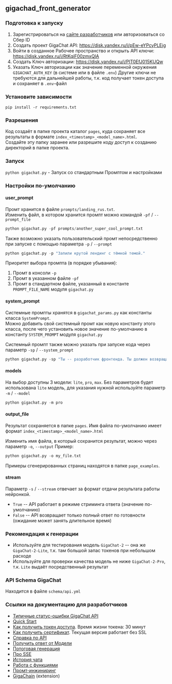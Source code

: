 ## gigachad_front_generator

### Подготовка к запуску
1. Зарегистрироваться на [сайте разработчиков](https://developers.sber.ru/studio/workspaces/) или авторизоваться со Сбер ID
1. Создать проект GigaChat API: https://disk.yandex.ru/i/pEw-eYPcyPLEjg
1. Войти в созданное Рабочее пространство и открыть API ключи: https://disk.yandex.ru/i/RtKqiF00zmxQlA
1. Создать Ключ авторизации: https://disk.yandex.ru/i/PlT0EfJ015KUQw
1. Указать Ключ авторизации как значение переменной окружения `GIGACHAT_AUTH_KEY` (в системе или в файле `.env`)
Другие ключи не требуются для дальнейшей работы, т.к. код получает токен доступа и сохраняет в `.env`-файл

### Установите зависимости
`pip install -r requirements.txt`

### Разрешения
Код создаёт в папке проекта каталог `pages`, куда сохраняет все результаты в формате `index_<timestamp>_<model_name>.html`.  
Создайте эту папку заранее или разрешите коду доступ к созданию директорий в папке проекта.

### Запуск
`python gigachat.py` - Запуск со стандартным Промптом и настройками  

### Настройки по-умолчанию
#### user_prompt
Промт хранится в файле `prompts/landing_rus.txt`.  
Изменить файл, в котором хранится промпт можно командой `-pf` / `--prompt_file`
```python
python gigachat.py -pf prompts/another_super_cool_prompt.txt
```
Также возможно указать пользовательский промт непосредственно при запуске с помощью параметра `-p` / `--prompt`
```python
python gigachat.py -p "Запили крутой лендинг с тёмной темой."
```
Приоритет выбора промпта (в порядке убывания):
1. Промт в консоли `-p`
1. Промт в указанном файле `-pf`
1. Промт в стандартном файле, указанный в константе `PROMPT_FILE_NAME` модуля `gigachat.py`

#### system_prompt
Системные промпты хранятся в `gigachat_params.py` как константы класса `SystemPrompt`.  
Можно добавить свой системный промт как новую константу этого класса, после чего установить новое значение по-умолчанию в константу `SYSTEM_PROMPT` модуля `gigachat.py`

Системный промпт также можно указать при запуске кода через параметр `-sp` / `--system_prompt`
```python
python gigachat.py -sp "Ты -- разработчик фронтенда. Ты должен возвращать по запросам ТОЛЬКО HTML+CSS+JS код без дополнительного описания."
```

#### models
На выбор доступны 3 модели: `lite`, `pro`, `max`. Без параметров будет использована `lite` модель, для указания нужной используйте параметр `-m` / `--model`
```python
python gigachat.py -m pro
```

#### output_file
Результат сохраняется в папке `pages`. Имя файла по-умолчанию имеет формат `index_<timestamp>_<model_name>.html`  

Изменить имя файла, в который сохранится результат, можно через параметр `-o`, `--output` 
Пример:
```python
python gigachat.py -o my_file.txt
```
Примеры сгенерированных страниц находятся в папке `page_examples`.

#### stream
Параметр `-s` / `--stream` отвечает за формат отдачи результата работы нейронкой.
- `True` -- API работает в режиме стриминга ответа (значение по-умолчанию)
- `False` -- API возвращает только полный ответ по готовности (ожидание может занять длительное время)

### Рекомендация к генерации
- Используйте для тестирования модель `GigaChat-2` -- она же `GigaChat-2-Lite`, т.к. там большой запас токенов при небольшом расходе
- Используйте для проверки качества модель не ниже `GigaChat-2-Pro`, т.к. `Lite` выдаёт посредственный результат

### API Schema GigaChat
Находится в файле `schema/api.yml`

### Ссылки на документацию для разработчиков
- [Типичные статус-ошибки GigaChat API](https://developers.sber.ru/docs/ru/gigachat/api/errors-description?responseCode=400)
- [Quick Start](https://developers.sber.ru/docs/ru/gigachat/quickstart/ind-create-project)
- [Как получить токен доступа](https://developers.sber.ru/docs/ru/gigachat/api/reference/rest/post-token). Время жизни токена: 30 минут
- [Как получить сертификат](https://developers.sber.ru/docs/ru/gigachat/certificates). Текущая версия работает без SSL
- [Справка по API](https://developers.sber.ru/docs/ru/gigachat/api/reference/rest/post-ai-check)
- [Получить ответ от Модели](https://developers.sber.ru/docs/ru/gigachat/api/reference/rest/post-chat)
- [Потоговая генерация](https://developers.sber.ru/docs/ru/gigachat/guides/response-token-streaming?tool=python)  
- [Про SSE](https://developer.mozilla.org/en-US/docs/Web/API/Server-sent_events/Using_server-sent_events#event_stream_format)
- [История чата](https://developers.sber.ru/docs/ru/gigachat/guides/keeping-context)
- [Работа с функциями](https://developers.sber.ru/docs/ru/gigachat/guides/function-calling#rabota-s-sobstvennymi-funktsiyami)
- [Промт-инжиниринг](https://developers.sber.ru/docs/ru/gigachat/prompts-hub/prompt-engineering)
- [GigaChain](https://developers.sber.ru/docs/ru/gigachain/overview#quickstart) (extension)
